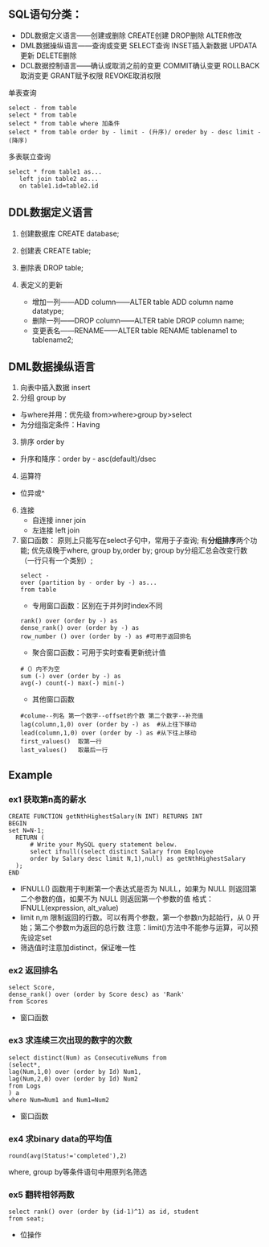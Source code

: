 ## SQL语句分类：
* DDL数据定义语言——创建或删除 CREATE创建 DROP删除 ALTER修改
* DML数据操纵语言——查询或变更 SELECT查询 INSET插入新数据 UPDATA更新 DELETE删除
* DCL数据控制语言——确认或取消之前的变更 COMMIT确认变更 ROLLBACK取消变更 GRANT赋予权限 REVOKE取消权限

单表查询
```
select - from table
select * from table
select * from table where 加条件
select * from table order by - limit - (升序)/ oreder by - desc limit - (降序)
```

多表联立查询
```
select * from table1 as...
   left join table2 as...
   on table1.id=table2.id
```
   
## DDL数据定义语言
1. 创建数据库  CREATE database;
2. 创建表      CREATE table;
3. 删除表      DROP table;
4. 表定义的更新 

   * 增加一列——ADD column——ALTER table ADD column name datatype;
   * 删除一列——DROP column——ALTER table DROP column name;
   * 变更表名——RENAME——ALTER table RENAME tablename1 to tablename2;
  
## DML数据操纵语言
1. 向表中插入数据 insert
2. 分组 group by
* 与where并用：优先级 from>where>group by>select
* 为分组指定条件：Having
3. 排序 order by
* 升序和降序：order by - asc(default)/dsec
4. 运算符
* 位异或^
6. 连接
   * 自连接 inner join
   * 左连接 left join
7. 窗口函数：
   原则上只能写在select子句中，常用于子查询; 
   有**分组排序**两个功能; 
   优先级晚于where, group by,order by;
   group by分组汇总会改变行数（一行只有一个类别）;
   ```
   select - 
   over (partition by - order by -) as...
   from table
   ```
   * 专用窗口函数：区别在于并列时index不同
   ```
   rank() over (order by -) as
   dense_rank() over (order by -) as
   row_number () over (order by -) as #可用于返回排名
   ```
   * 聚合窗口函数：可用于实时查看更新统计值
   ```
   #（）内不为空
   sum (-) over (order by -) as
   avg(-) count(-) max(-) min(-)
   ```
   * 其他窗口函数
   ```
   #colume--列名 第一个数字--offset的个数 第二个数字--补充值
   lag(column,1,0) over (order by -) as  #从上往下移动
   lead(column,1,0) over (order by -) as #从下往上移动
   first_values()  取第一行
   last_values()   取最后一行
   ```

## Example
### ex1 获取第n高的薪水
```
CREATE FUNCTION getNthHighestSalary(N INT) RETURNS INT
BEGIN
set N=N-1;
  RETURN (
      # Write your MySQL query statement below.
      select ifnull((select distinct Salary from Employee
      order by Salary desc limit N,1),null) as getNthHighestSalary
  );
END
```
* IFNULL() 函数用于判断第一个表达式是否为 NULL，如果为 NULL 则返回第二个参数的值，如果不为 NULL 则返回第一个参数的值
  格式：IFNULL(expression, alt_value)
* limit n,m 限制返回的行数。可以有两个参数，第一个参数n为起始行，从 0 开始；第二个参数m为返回的总行数
  注意：limit()方法中不能参与运算，可以预先设定set
* 筛选值时注意加distinct，保证唯一性

### ex2 返回排名
```
select Score, 
dense_rank() over (order by Score desc) as 'Rank'
from Scores
```
* 窗口函数

### ex3 求连续三次出现的数字的次数
```
select distinct(Num) as ConsecutiveNums from
(select*,
lag(Num,1,0) over (order by Id) Num1,
lag(Num,2,0) over (order by Id) Num2
from Logs
) a
where Num=Num1 and Num1=Num2
```
* 窗口函数

### ex4 求binary data的平均值
```
round(avg(Status!='completed'),2)
```
where, group by等条件语句中用原列名筛选

### ex5 翻转相邻两数
```
select rank() over (order by (id-1)^1) as id, student
from seat;
```
* 位操作
